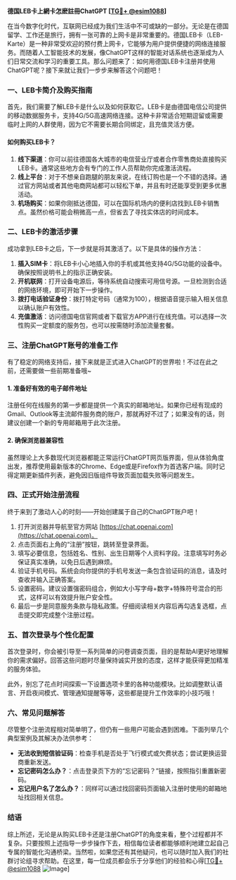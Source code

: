 **德国LEB卡上網卡怎麽註冊ChatGPT [[TG💪+ @esim1088](https://t.me/s/esim1088)]**

在当今数字化时代，互联网已经成为我们生活中不可或缺的一部分。无论是在德国留学、工作还是旅行，拥有一张可靠的上网卡是非常重要的。德国LEB卡（LEB-Karte）是一种非常受欢迎的预付费上网卡，它能够为用户提供便捷的网络连接服务。而随着人工智能技术的发展，像ChatGPT这样的智能对话系统也逐渐成为人们日常交流和学习的重要工具。那么问题来了：如何用德国LEB卡注册并使用ChatGPT呢？接下来就让我们一步步来解答这个问题吧！

### 一、LEB卡简介及购买指南

首先，我们需要了解LEB卡是什么以及如何获取它。LEB卡是由德国电信公司提供的移动数据服务卡，支持4G/5G高速网络连接。这种卡非常适合短期逗留或需要临时上网的人群使用，因为它不需要长期合同绑定，且充值灵活方便。

#### 如何购买LEB卡？

1. **线下渠道**：你可以前往德国各大城市的电信营业厅或者合作零售商处直接购买LEB卡。通常这些地方会有专门的工作人员帮助你完成激活流程。
2. **线上平台**：对于不想亲自跑腿的朋友来说，在线订购也是一个不错的选择。通过官方网站或者其他电商网站都可以轻松下单，并且有时还能享受到更多优惠活动。
3. **机场购买**：如果你刚抵达德国，可以在国际机场内的便利店找到LEB卡销售点。虽然价格可能会稍微高一点，但省去了寻找实体店的时间成本。

### 二、LEB卡的激活步骤

成功拿到LEB卡之后，下一步就是将其激活了。以下是具体的操作方法：

1. **插入SIM卡**：将LEB卡小心地插入你的手机或其他支持4G/5G功能的设备中。确保按照说明书上的指示正确安装。
2. **开机联网**：打开设备电源后，等待系统自动搜索可用信号源。一旦检测到合适的网络环境，即可开始下一步操作。
3. **拨打电话验证身份**：拨打特定号码（通常为100），根据语音提示输入相关信息以确认账户有效性。
4. **充值激活**：访问德国电信官网或者下载官方APP进行在线充值。可以选择一次性购买一定额度的服务包，也可以按需随时添加流量套餐。

### 三、注册ChatGPT账号的准备工作

有了稳定的网络支持后，接下来就是正式进入ChatGPT的世界啦！不过在此之前，还需要做一些前期准备哦~

#### 1. 准备好有效的电子邮件地址
注册任何在线服务的第一步都是提供一个真实的邮箱地址。如果你已经有现成的Gmail、Outlook等主流邮件服务商的账户，那就再好不过了；如果没有的话，则建议创建一个新的专用邮箱用于此次注册。

#### 2. 确保浏览器兼容性
虽然理论上大多数现代浏览器都能正常运行ChatGPT网页版界面，但从体验角度出发，推荐使用最新版本的Chrome、Edge或是Firefox作为首选客户端。同时记得定期更新插件列表，避免因旧版组件导致页面加载失败等问题发生。

### 四、正式开始注册流程

终于来到了激动人心的时刻——开始创建属于自己的ChatGPT账户吧！

1. 打开浏览器并导航至官方网站 [https://chat.openai.com](https://chat.openai.com)。
2. 点击页面右上角的“注册”按钮，跳转至登录界面。
3. 填写必要信息，包括姓名、性别、出生日期等个人资料字段。注意填写时务必保证真实准确，以免日后遇到麻烦。
4. 验证手机号码。系统会向你提供的手机号发送一条包含验证码的消息，请及时查收并输入正确答案。
5. 设置密码。建议设置强密码组合，例如大小写字母+数字+特殊符号混合的形式，这样可以有效提升账户安全性。
6. 最后一步是同意服务条款与隐私政策。仔细阅读相关内容后再勾选复选框，点击提交即完成整个注册过程。

### 五、首次登录与个性化配置

首次登录时，你会被引导至一系列简单的问卷调查页面，目的是帮助AI更好地理解你的需求偏好。回答这些问题时尽量保持诚实开放的态度，这样才能获得更加精准的服务体验。

此外，别忘了花点时间探索一下设置选项卡里的各种功能模块。比如调整默认语言、开启夜间模式、管理通知提醒等等，这些都是提升工作效率的小技巧哦！

### 六、常见问题解答

尽管整个注册流程相对简单明了，但仍有一些用户可能会遇到困难。下面列举几个典型案例及其解决办法供参考：

- **无法收到短信验证码**：检查手机是否处于飞行模式或欠费状态；尝试更换运营商重新发送。
- **忘记密码怎么办？**：点击登录页下方的“忘记密码？”链接，按照指引重置新密码。
- **忘记用户名了怎么办？**：同样可以通过找回密码页面输入注册时使用的邮箱地址找回相关信息。

### 结语

综上所述，无论是从购买LEB卡还是注册ChatGPT的角度来看，整个过程都并不复杂。只要按照上述指导一步步操作下去，相信每位读者都能够顺利地建立起自己专属的智能化沟通桥梁。当然啦，如果您还有其他疑问，也可以随时加入我们的社群讨论组寻求帮助。在这里，每一位成员都会乐于分享他们的经验和心得[[TG💪+ @esim1088](https://t.me/s/esim1088) ![Image](https://i.postimg.cc/4NQfJmqS/Snipaste-2025-05-13-00-14-12.png)]